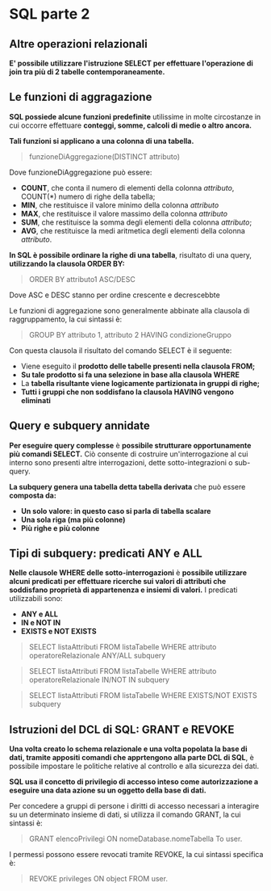 # SQL parte 2

## Altre operazioni relazionali

**E' possibile utilizzare l'istruzione SELECT per effettuare l'operazione di join tra più di 2 tabelle contemporaneamente.**

## Le funzioni di aggragazione

**SQL possiede alcune funzioni predefinite** utilissime in molte circostanze in cui occorre effettuare **conteggi, somme, calcoli di medie o altro ancora.**

**Tali funzioni si applicano a una colonna di una tabella.**

> funzioneDiAggregazione(DISTINCT attributo)

Dove funzioneDiAggregazione può essere:
- **COUNT**, che conta il numero di elementi della colonna *attributo*, COUNT(*) numero di righe della tabella;
- **MIN**, che restituisce il valore minimo della colonna *attributo*
- **MAX**, che restituisce il valore massimo della colonna *attributo*
- **SUM**, che restituisce la somma degli elementi della colonna *attributo*;
- **AVG**, che restituisce la medi aritmetica degli elementi della colonna *attributo*.

**In SQL è possibile ordinare la righe di una tabella**, risultato di una query, **utilizzando la clausola ORDER BY:**

> ORDER BY attributo1 ASC/DESC

Dove ASC e DESC stanno per ordine crescente e decrescebbte

Le funzioni di aggregazione sono generalmente abbinate alla clausola di raggruppamento, la cui sintassi è:

> GROUP BY attributo 1, attributo 2 HAVING condizioneGruppo

Con questa clausola il risultato del comando SELECT è il seguente:
- Viene eseguito il **prodotto delle tabelle presenti nella clausola FROM;**
- **Su tale prodotto si fa una selezione in base alla clausola WHERE**
- La **tabella risultante viene logicamente partizionata in gruppi di righe;**
- **Tutti i gruppi che non soddisfano la clausola HAVING vengono eliminati**

## Query e subquery annidate

**Per eseguire query complesse** è **possibile strutturare opportunamente più comandi SELECT.**
Ciò consente di costruire un'interrogazione al cui interno sono presenti altre interrogazioni, dette sotto-integrazioni o sub-query.

**La subquery genera una tabella detta tabella derivata** che può essere **composta da:**
- **Un solo valore: in questo caso si parla di tabella scalare**
- **Una sola riga (ma più colonne)**
- **Più righe e più colonne**

## Tipi di subquery: predicati ANY e ALL 

**Nelle clausole WHERE delle sotto-interrogazioni** è **possibile utilizzare alcuni predicati per effettuare ricerche sui valori di attributi che soddisfano proprietà di appartenenza e insiemi di valori.**
I predicati utilizzabili sono:
- **ANY e ALL**
- **IN e NOT IN**
- **EXISTS e NOT EXISTS**

> SELECT listaAttributi FROM listaTabelle WHERE attributo operatoreRelazionale ANY/ALL subquery

> SELECT listaAttributi FROM listaTabelle WHERE attributo operatoreRelazionale IN/NOT IN subquery

> SELECT listaAttributi FROM listaTabelle WHERE EXISTS/NOT EXISTS subquery

## Istruzioni del DCL di SQL: GRANT e REVOKE

**Una volta creato lo schema relazionale e una volta popolata la base di dati, tramite appositi comandi che apprtengono alla parte DCL di SQL**, è possibile impostare le politiche relative al controllo e alla sicurezza dei dati.

**SQL usa il concetto di privilegio di accesso inteso come autorizzazione a eseguire una data azione su un oggetto della base di dati.**

Per concedere a gruppi di persone i diritti di accesso necessari a interagire su un determinato insieme di dati, si utilizza il comando GRANT, la cui sintassi è:
> GRANT elencoPrivilegi ON nomeDatabase.nomeTabella To user.

I permessi possono essere revocati tramite REVOKE, la cui sintassi specifica è:

> REVOKE privileges ON object FROM user.
<!--stackedit_data:
eyJoaXN0b3J5IjpbMTU5MDYzNDY2NSwxMTg0NDg5ODQ4LDEwNT
Y1ODM5NDIsLTI0MjU0Mjc5Niw2NTg1ODA0NywxNDE4ODE1MDk3
LC05MDY4NDkxODgsMTM2NDk3NjU0OSwtOTY2MTA5ODY3LDEzMT
YyNDgxNTgsNzc1MzQ0MDY2LC0yMDg4NzQ2NjEyXX0=
-->
